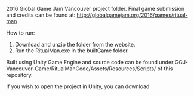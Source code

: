 2016 Global Game Jam Vancouver project folder. Final game submission and credits can be found at:
http://globalgamejam.org/2016/games/ritual-man

How to run: 
1. Download and unzip the folder from the website.
2. Run the RitualMan.exe in the builtGame folder.

Built using Unity Game Engine and source code can be found under GGJ-Vancouver-Game/RitualManCode/Assets/Resources/Scripts/ of this repository.

If you wish to open the project in Unity, you can download 
